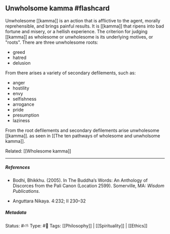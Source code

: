 ## Unwholsome kamma  #flashcard 

Unwholesome [[kamma]] is an action that is afflictive to the agent, morally reprehensible, and brings painful results. It is [[kamma]] that ripens into bad fortune and misery, or a hellish experience.  The criterion for judging [[kamma]] as wholesome or unwholesome is its underlying motives, or "roots". There are three unwholesome roots:  

- greed
- hatred
- delusion

From there arises a variety of secondary defilements, such as:

- anger
- hostility
- envy
- selfishness
- arrogance
- pride
- presumption
- laziness

From the root defilements and secondary defilements arise unwholesome [[kamma]]. as seen in [[The ten pathways of wholesome and unwholsome kamma]].

Related: [[Wholesome kamma]]

___

##### References

- Bodhi, Bhikkhu. (2005). In The Buddha’s Words: An Anthology of Discorces from the Pali Canon (Location 2599). Somerville, MA: _Wisdom Publications_.

- Anguttara Nikaya. 4:232; II 230–32

##### Metadata
Status: #⛅️ 
Type: #🔵 
Tags: [[Philosophy]] | [[Spirituality]] | [[Ethics]]